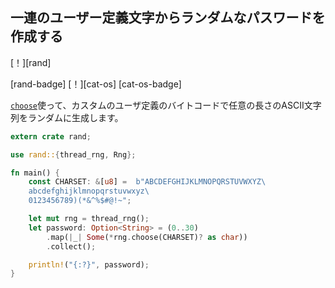 ## <!--Create random passwords from a set of user-defined characters--> 一連のユーザー定義文字からランダムなパスワードを作成する

<!--[!][rand]-->
[！][rand]
<!--[rand-badge] [!][cat-os]-->
[rand-badge] [！][cat-os]
[cat-os-badge]
<!--Randomly generates a string of given length ASCII characters with custom user-defined bytestring, with [`choose`].-->
[`choose`]使って、カスタムのユーザ定義のバイトコードで任意の長さのASCII文字列をランダムに生成します。

```rust
extern crate rand;

use rand::{thread_rng, Rng};

fn main() {
    const CHARSET: &[u8] =  b"ABCDEFGHIJKLMNOPQRSTUVWXYZ\
    abcdefghijklmnopqrstuvwxyz\
    0123456789)(*&^%$#@!~";

    let mut rng = thread_rng();
    let password: Option<String> = (0..30)
        .map(|_| Some(*rng.choose(CHARSET)? as char))
        .collect();

    println!("{:?}", password);
}
```

[`choose`]: https://docs.rs/rand/*/rand/trait.Rng.html#method.choose
